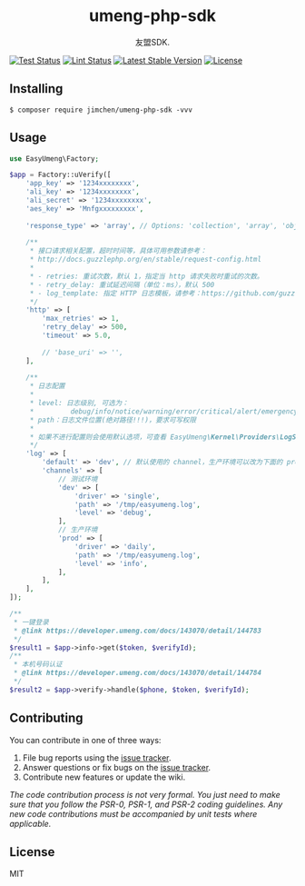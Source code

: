 <h1 align="center"> umeng-php-sdk </h1>

<p align="center"> 友盟SDK.</p>


[![Test Status](https://github.com/JimChenWYU/umeng-php-sdk/workflows/Test/badge.svg)](https://github.com/JimChenWYU/umeng-php-sdk/actions)
[![Lint Status](https://github.com/JimChenWYU/umeng-php-sdk/workflows/Lint/badge.svg)](https://github.com/JimChenWYU/umeng-php-sdk/actions)
[![Latest Stable Version](https://poser.pugx.org/jimchen/umeng-php-sdk/v/stable.svg)](https://packagist.org/packages/JimChenWYU/umeng-php-sdk)
[![License](https://poser.pugx.org/jimchen/umeng-php-sdk/license)](https://packagist.org/packages/JimChenWYU/umeng-php-sdk)

## Installing

```shell
$ composer require jimchen/umeng-php-sdk -vvv
```

## Usage

```php
use EasyUmeng\Factory;

$app = Factory::uVerify([
    'app_key' => '1234xxxxxxxx',
    'ali_key' => '1234xxxxxxxx',
    'ali_secret' => '1234xxxxxxxx',
    'aes_key' => 'Mnfgxxxxxxxxx',
    
    'response_type' => 'array', // Options: 'collection', 'array', 'object', 'raw' 
    
    /**
     * 接口请求相关配置，超时时间等，具体可用参数请参考：
     * http://docs.guzzlephp.org/en/stable/request-config.html
     *
     * - retries: 重试次数，默认 1，指定当 http 请求失败时重试的次数。
     * - retry_delay: 重试延迟间隔（单位：ms），默认 500
     * - log_template: 指定 HTTP 日志模板，请参考：https://github.com/guzzle/guzzle/blob/master/src/MessageFormatter.php
     */
    'http' => [
        'max_retries' => 1,
        'retry_delay' => 500,
        'timeout' => 5.0,
        
        // 'base_uri' => '',
    ],
    
    /**
     * 日志配置
     *
     * level: 日志级别, 可选为：
     *         debug/info/notice/warning/error/critical/alert/emergency
     * path：日志文件位置(绝对路径!!!)，要求可写权限
     * 
     * 如果不进行配置则会使用默认选项，可查看 EasyUmeng\Kernel\Providers\LogServiceProvider::formatLogConfig
     */
    'log' => [
        'default' => 'dev', // 默认使用的 channel，生产环境可以改为下面的 prod
        'channels' => [
            // 测试环境
            'dev' => [
                'driver' => 'single',
                'path' => '/tmp/easyumeng.log',
                'level' => 'debug',
            ],
            // 生产环境
            'prod' => [
                'driver' => 'daily',
                'path' => '/tmp/easyumeng.log',
                'level' => 'info',
            ],
        ],
    ],
]);

/**
 * 一键登录
 * @link https://developer.umeng.com/docs/143070/detail/144783 
 */
$result1 = $app->info->get($token, $verifyId); 
/**
 * 本机号码认证
 * @link https://developer.umeng.com/docs/143070/detail/144784
 */
$result2 = $app->verify->handle($phone, $token, $verifyId);
```

## Contributing

You can contribute in one of three ways:

1. File bug reports using the [issue tracker](https://github.com/JimChenWYU/umeng-php-sdk/issues).
2. Answer questions or fix bugs on the [issue tracker](https://github.com/JimChenWYU/umeng-php-sdk/issues).
3. Contribute new features or update the wiki.

_The code contribution process is not very formal. You just need to make sure that you follow the PSR-0, PSR-1, and PSR-2 coding guidelines. Any new code contributions must be accompanied by unit tests where applicable._

## License

MIT